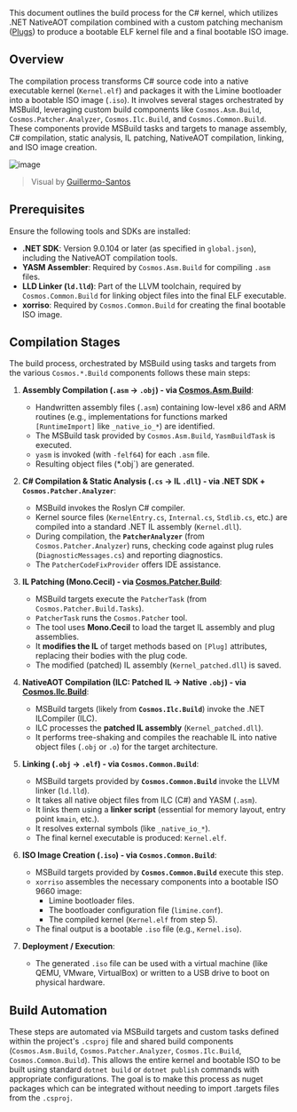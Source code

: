 This document outlines the build process for the C# kernel, which utilizes .NET NativeAOT compilation combined with a custom patching mechanism ([Plugs](/articles/Plugs.html)) to produce a bootable ELF kernel file and a final bootable ISO image.

## Overview

The compilation process transforms C# source code into a native executable kernel (`Kernel.elf`) and packages it with the Limine bootloader into a bootable ISO image (`.iso`). It involves several stages orchestrated by MSBuild, leveraging custom build components like `Cosmos.Asm.Build`, `Cosmos.Patcher.Analyzer`, `Cosmos.Ilc.Build`, and `Cosmos.Common.Build`. These components provide MSBuild tasks and targets to manage assembly, C# compilation, static analysis, IL patching, NativeAOT compilation, linking, and ISO image creation.

![image](https://github.com/user-attachments/assets/d0cb98a5-9c61-48e4-8722-0a7dd151f86f)
> Visual by [Guillermo-Santos](https://github.com/Guillermo-Santos)

## Prerequisites

Ensure the following tools and SDKs are installed:

* **.NET SDK**: Version 9.0.104 or later (as specified in `global.json`), including the NativeAOT compilation tools.
* **YASM Assembler**: Required by `Cosmos.Asm.Build` for compiling `.asm` files.
* **LLD Linker (`ld.lld`)**: Part of the LLVM toolchain, required by `Cosmos.Common.Build` for linking object files into the final ELF executable.
* **xorriso**: Required by `Cosmos.Common.Build` for creating the final bootable ISO image.

## Compilation Stages

The build process, orchestrated by MSBuild using tasks and targets from the various `Cosmos.*.Build` components follows these main steps:

1.  **Assembly Compilation (`.asm` -> `.obj`) - via [Cosmos.Asm.Build](/articles/Cosmos.Asm.Build.html)**:
    * Handwritten assembly files (`.asm`) containing low-level x86 and ARM routines (e.g., implementations for functions marked `[RuntimeImport]` like `_native_io_*`) are identified.
    * The MSBuild task provided by `Cosmos.Asm.Build`, `YasmBuildTask` is executed.
    * `yasm` is invoked (with `-felf64`) for each `.asm` file.
    * Resulting object files (*.obj`) are generated.

2.  **C# Compilation & Static Analysis (`.cs` -> IL `.dll`) - via .NET SDK + `Cosmos.Patcher.Analyzer`**:
    * MSBuild invokes the Roslyn C# compiler.
    * Kernel source files (`KernelEntry.cs`, `Internal.cs`, `Stdlib.cs`, etc.) are compiled into a standard .NET IL assembly (`Kernel.dll`).
    * During compilation, the **`PatcherAnalyzer`** (from `Cosmos.Patcher.Analyzer`) runs, checking code against plug rules (`DiagnosticMessages.cs`) and reporting diagnostics.
    * The `PatcherCodeFixProvider` offers IDE assistance.

3.  **IL Patching (Mono.Cecil) - via [Cosmos.Patcher.Build](/articles/Liquip.Patcher.html)**:
    * MSBuild targets execute the `PatcherTask` (from `Cosmos.Patcher.Build.Tasks`).
    * `PatcherTask` runs the `Cosmos.Patcher` tool.
    * The tool uses **Mono.Cecil** to load the target IL assembly and plug assemblies.
    * It **modifies the IL** of target methods based on `[Plug]` attributes, replacing their bodies with the plug code.
    * The modified (patched) IL assembly (`Kernel_patched.dll`) is saved.

4.  **NativeAOT Compilation (ILC: Patched IL -> Native `.obj`) - via [Cosmos.Ilc.Build](/articles/Liquip.ilc.Build.html)**:
    * MSBuild targets (likely from **`Cosmos.Ilc.Build`**) invoke the .NET ILCompiler (ILC).
    * ILC processes the **patched IL assembly** (`Kernel_patched.dll`).
    * It performs tree-shaking and compiles the reachable IL into native object files (`.obj` or `.o`) for the target architecture.

5.  **Linking (`.obj` -> `.elf`) - via `Cosmos.Common.Build`**:
    * MSBuild targets provided by **`Cosmos.Common.Build`** invoke the LLVM linker (`ld.lld`).
    * It takes all native object files from ILC (C#) and YASM (`.asm`).
    * It links them using a **linker script** (essential for memory layout, entry point `kmain`, etc.).
    * It resolves external symbols (like `_native_io_*`).
    * The final kernel executable is produced: `Kernel.elf`.

6.  **ISO Image Creation (`.iso`) - via `Cosmos.Common.Build`**:
    * MSBuild targets provided by **`Cosmos.Common.Build`** execute this step.
    * `xorriso` assembles the necessary components into a bootable ISO 9660 image:
        * Limine bootloader files.
        * The bootloader configuration file (`limine.conf`).
        * The compiled kernel (`Kernel.elf` from step 5).
    * The final output is a bootable `.iso` file (e.g., `Kernel.iso`).

7.  **Deployment / Execution**:
    * The generated `.iso` file can be used with a virtual machine (like QEMU, VMware, VirtualBox) or written to a USB drive to boot on physical hardware.

## Build Automation

These steps are automated via MSBuild targets and custom tasks defined within the project's `.csproj` file and shared build components (`Cosmos.Asm.Build`, `Cosmos.Patcher.Analyzer`, `Cosmos.Ilc.Build`, `Cosmos.Common.Build`). This allows the entire kernel and bootable ISO to be built using standard `dotnet build` or `dotnet publish` commands with appropriate configurations. The goal is to make this process as nuget packages which can be integrated without needing to import .targets files from the `.csproj`.
